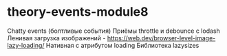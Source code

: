 # theory-events-module8

Chatty events (болтливые события)
Приёмы throttle и debounce с lodash
Ленивая загрузка изображений - https://web.dev/browser-level-image-lazy-loading/
Нативная с атрибутом loading
Библиотека lazysizes